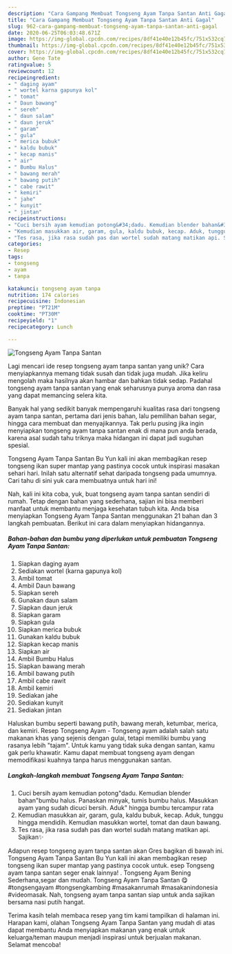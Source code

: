 ```yaml
---
description: "Cara Gampang Membuat Tongseng Ayam Tanpa Santan Anti Gagal"
title: "Cara Gampang Membuat Tongseng Ayam Tanpa Santan Anti Gagal"
slug: 962-cara-gampang-membuat-tongseng-ayam-tanpa-santan-anti-gagal
date: 2020-06-25T06:03:48.671Z
image: https://img-global.cpcdn.com/recipes/8df41e40e12b45fc/751x532cq70/tongseng-ayam-tanpa-santan-foto-resep-utama.jpg
thumbnail: https://img-global.cpcdn.com/recipes/8df41e40e12b45fc/751x532cq70/tongseng-ayam-tanpa-santan-foto-resep-utama.jpg
cover: https://img-global.cpcdn.com/recipes/8df41e40e12b45fc/751x532cq70/tongseng-ayam-tanpa-santan-foto-resep-utama.jpg
author: Gene Tate
ratingvalue: 5
reviewcount: 12
recipeingredient:
- " daging ayam"
- " wortel karna gapunya kol"
- " tomat"
- " Daun bawang"
- " sereh"
- " daun salam"
- " daun jeruk"
- " garam"
- " gula"
- " merica bubuk"
- " kaldu bubuk"
- " kecap manis"
- " air"
- " Bumbu Halus"
- " bawang merah"
- " bawang putih"
- " cabe rawit"
- " kemiri"
- " jahe"
- " kunyit"
- " jintan"
recipeinstructions:
- "Cuci bersih ayam kemudian potong&#34;dadu. Kemudian blender bahan&#34;bumbu halus. Panaskan minyak, tumis bumbu halus. Masukkan ayam yang sudah dicuci bersih. Aduk&#34; hingga bumbu tercampur rata"
- "Kemudian masukkan air, garam, gula, kaldu bubuk, kecap. Aduk, tunggu hingga mendidih. Kemudian masukkan wortel, tomat dan daun bawang."
- "Tes rasa, jika rasa sudah pas dan wortel sudah matang matikan api. Sajikan✨"
categories:
- Resep
tags:
- tongseng
- ayam
- tanpa

katakunci: tongseng ayam tanpa 
nutrition: 174 calories
recipecuisine: Indonesian
preptime: "PT21M"
cooktime: "PT30M"
recipeyield: "1"
recipecategory: Lunch

---
```



![Tongseng Ayam Tanpa Santan](https://img-global.cpcdn.com/recipes/8df41e40e12b45fc/751x532cq70/tongseng-ayam-tanpa-santan-foto-resep-utama.jpg)

Lagi mencari ide resep tongseng ayam tanpa santan yang unik? Cara menyiapkannya memang tidak susah dan tidak juga mudah. Jika keliru mengolah maka hasilnya akan hambar dan bahkan tidak sedap. Padahal tongseng ayam tanpa santan yang enak seharusnya punya aroma dan rasa yang dapat memancing selera kita.

Banyak hal yang sedikit banyak mempengaruhi kualitas rasa dari tongseng ayam tanpa santan, pertama dari jenis bahan, lalu pemilihan bahan segar, hingga cara membuat dan menyajikannya. Tak perlu pusing jika ingin menyiapkan tongseng ayam tanpa santan enak di mana pun anda berada, karena asal sudah tahu triknya maka hidangan ini dapat jadi suguhan spesial.

Tongseng Ayam Tanpa Santan Bu Yun kali ini akan membagikan resep tongseng ikan super mantap yang pastinya cocok untuk inspirasi masakan sehari hari. Inilah satu alternatif sehat daripada tongseng pada umumnya. Cari tahu di sini yuk cara membuatnya untuk hari ini!


Nah, kali ini kita coba, yuk, buat tongseng ayam tanpa santan sendiri di rumah. Tetap dengan bahan yang sederhana, sajian ini bisa memberi manfaat untuk membantu menjaga kesehatan tubuh kita. Anda bisa menyiapkan Tongseng Ayam Tanpa Santan menggunakan 21 bahan dan 3 langkah pembuatan. Berikut ini cara dalam menyiapkan hidangannya.

<!--inarticleads1-->

##### Bahan-bahan dan bumbu yang diperlukan untuk pembuatan Tongseng Ayam Tanpa Santan:

1. Siapkan  daging ayam
1. Sediakan  wortel (karna gapunya kol)
1. Ambil  tomat
1. Ambil  Daun bawang
1. Siapkan  sereh
1. Gunakan  daun salam
1. Siapkan  daun jeruk
1. Siapkan  garam
1. Siapkan  gula
1. Siapkan  merica bubuk
1. Gunakan  kaldu bubuk
1. Siapkan  kecap manis
1. Siapkan  air
1. Ambil  Bumbu Halus
1. Siapkan  bawang merah
1. Ambil  bawang putih
1. Ambil  cabe rawit
1. Ambil  kemiri
1. Sediakan  jahe
1. Sediakan  kunyit
1. Sediakan  jintan


Haluskan bumbu seperti bawang putih, bawang merah, ketumbar, merica, dan kemiri. Resep Tongseng Ayam - Tongseng ayam adalah salah satu makanan khas yang sejenis dengan gulai, tetapi memiliki bumbu yang rasanya lebih &#34;tajam&#34;. Untuk kamu yang tidak suka dengan santan, kamu gak perlu khawatir. Kamu dapat membuat tongseng ayam dengan memodifikasi kuahnya tanpa harus menggunakan santan. 

<!--inarticleads2-->

##### Langkah-langkah membuat Tongseng Ayam Tanpa Santan:

1. Cuci bersih ayam kemudian potong&#34;dadu. Kemudian blender bahan&#34;bumbu halus. Panaskan minyak, tumis bumbu halus. Masukkan ayam yang sudah dicuci bersih. Aduk&#34; hingga bumbu tercampur rata
1. Kemudian masukkan air, garam, gula, kaldu bubuk, kecap. Aduk, tunggu hingga mendidih. Kemudian masukkan wortel, tomat dan daun bawang.
1. Tes rasa, jika rasa sudah pas dan wortel sudah matang matikan api. Sajikan✨


Adapun resep tongseng ayam tanpa santan akan Gres bagikan di bawah ini. Tongseng Ayam Tanpa Santan Bu Yun kali ini akan membagikan resep tongseng ikan super mantap yang pastinya cocok untuk. esep Tongseng ayam tanpa santan seger enak lainnya! . Tongseng Ayam Bening Sederhana,segar dan mudah. Tongseng Ayam Tanpa Santan 😋 #tongsengayam #tongsengkambing #masakanrumah #masakanindonesia #videomasak. Nah, tongseng ayam tanpa santan siap untuk anda sajikan bersama nasi putih hangat. 

Terima kasih telah membaca resep yang tim kami tampilkan di halaman ini. Harapan kami, olahan Tongseng Ayam Tanpa Santan yang mudah di atas dapat membantu Anda menyiapkan makanan yang enak untuk keluarga/teman maupun menjadi inspirasi untuk berjualan makanan. Selamat mencoba!
